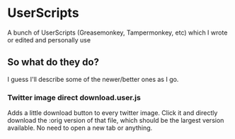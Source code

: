 # UserScripts
A bunch of UserScripts (Greasemonkey, Tampermonkey, etc) which I wrote or edited and personally use

## So what do they do?
I guess I'll describe some of the newer/better ones as I go.

### Twitter image direct download.user.js
Adds a little download button to every twitter image. Click it and directly download the :orig version of that file, which should be the largest version available. No need to open a new tab or anything.
